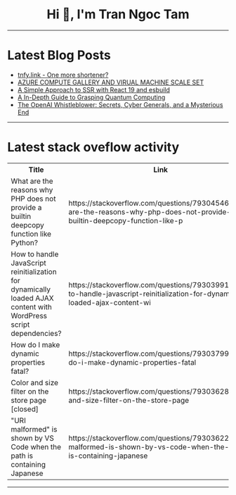 <h1 align="center">Hi 👋, I'm Tran Ngoc Tam</h1>

---

# Latest Blog Posts 
<!-- BLOG-POST-LIST:START -->
- [tnfy.link - One more shortener?](https://dev.to/capcom6/tnfylink-one-more-shortener-3ck7)
- [AZURE COMPUTE GALLERY AND VIRUAL MACHINE SCALE SET](https://dev.to/oludamilola/azure-compute-gallery-and-virual-machine-scale-set-20l8)
- [A Simple Approach to SSR with React 19 and esbuild](https://dev.to/willyelm/a-simple-approach-to-ssr-with-react-19-and-esbuild-26e5)
- [A In-Depth Guide to Grasping Quantum Computing](https://dev.to/nutparent74/a-in-depth-guide-to-grasping-quantum-computing-3pmd)
- [The OpenAI Whistleblower: Secrets, Cyber Generals, and a Mysterious End](https://dev.to/romanmarshanski/the-openai-whistleblower-secrets-cyber-generals-and-a-mysterious-end-be1)
<!-- BLOG-POST-LIST:END -->

---

# Latest stack oveflow activity
<table>
  <tr><th>Title</th><th>Link</th></tr>
  <!-- STACKOVERFLOW:START --><tr><td>What are the reasons why PHP does not provide a builtin deepcopy function like Python?</td><td>https://stackoverflow.com/questions/79304546/what-are-the-reasons-why-php-does-not-provide-a-builtin-deepcopy-function-like-p</td></tr><tr><td>How to handle JavaScript reinitialization for dynamically loaded AJAX content with WordPress script dependencies?</td><td>https://stackoverflow.com/questions/79303991/how-to-handle-javascript-reinitialization-for-dynamically-loaded-ajax-content-wi</td></tr><tr><td>How do I make dynamic properties fatal?</td><td>https://stackoverflow.com/questions/79303799/how-do-i-make-dynamic-properties-fatal</td></tr><tr><td>Color and size filter on the store page [closed]</td><td>https://stackoverflow.com/questions/79303628/color-and-size-filter-on-the-store-page</td></tr><tr><td>&quot;URI malformed&quot; is shown by VS Code when the path is containing Japanese</td><td>https://stackoverflow.com/questions/79303622/uri-malformed-is-shown-by-vs-code-when-the-path-is-containing-japanese</td></tr><!-- STACKOVERFLOW:END -->
</table>

---


